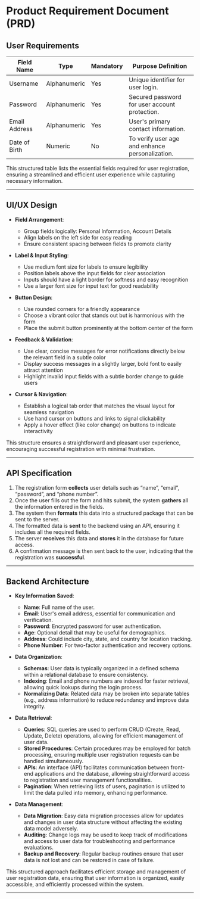 # Product Requirement Document (PRD)

## User Requirements

| Field Name       | Type        | Mandatory | Purpose Definition                             |
|------------------|-------------|-----------|-----------------------------------------------|
| Username         | Alphanumeric| Yes       | Unique identifier for user login.            |
| Password         | Alphanumeric| Yes       | Secured password for user account protection. |
| Email Address     | Alphanumeric| Yes       | User's primary contact information.           |
| Date of Birth    | Numeric     | No        | To verify user age and enhance personalization. |

This structured table lists the essential fields required for user registration, ensuring a streamlined and efficient user experience while capturing necessary information.

---

## UI/UX Design

- **Field Arrangement**:  
  - Group fields logically: Personal Information, Account Details  
  - Align labels on the left side for easy reading  
  - Ensure consistent spacing between fields to promote clarity  

- **Label & Input Styling**:  
  - Use medium font size for labels to ensure legibility  
  - Position labels above the input fields for clear association  
  - Inputs should have a light border for softness and easy recognition  
  - Use a larger font size for input text for good readability  

- **Button Design**:  
  - Use rounded corners for a friendly appearance  
  - Choose a vibrant color that stands out but is harmonious with the form  
  - Place the submit button prominently at the bottom center of the form  

- **Feedback & Validation**:  
  - Use clear, concise messages for error notifications directly below the relevant field in a subtle color  
  - Display success messages in a slightly larger, bold font to easily attract attention  
  - Highlight invalid input fields with a subtle border change to guide users  

- **Cursor & Navigation**:  
  - Establish a logical tab order that matches the visual layout for seamless navigation  
  - Use hand cursor on buttons and links to signal clickability  
  - Apply a hover effect (like color change) on buttons to indicate interactivity  

This structure ensures a straightforward and pleasant user experience, encouraging successful registration with minimal frustration.

---

## API Specification

1. The registration form **collects** user details such as “name”, “email”, “password”, and “phone number”.
2. Once the user fills out the form and hits submit, the system **gathers** all the information entered in the fields.
3. The system then **formats** this data into a structured package that can be sent to the server.
4. The formatted data is **sent** to the backend using an API, ensuring it includes all the required fields.
5. The server **receives** this data and **stores** it in the database for future access.
6. A confirmation message is then sent back to the user, indicating that the registration was **successful**.

---

## Backend Architecture

- **Key Information Saved**:  
  - **Name**: Full name of the user.  
  - **Email**: User's email address, essential for communication and verification.  
  - **Password**: Encrypted password for user authentication.  
  - **Age**: Optional detail that may be useful for demographics.  
  - **Address**: Could include city, state, and country for location tracking.  
  - **Phone Number**: For two-factor authentication and recovery options.  
  
- **Data Organization**:  
  - **Schemas**: User data is typically organized in a defined schema within a relational database to ensure consistency.  
  - **Indexing**: Email and phone numbers are indexed for faster retrieval, allowing quick lookups during the login process.  
  - **Normalizing Data**: Related data may be broken into separate tables (e.g., address information) to reduce redundancy and improve data integrity.  

- **Data Retrieval**:  
  - **Queries**: SQL queries are used to perform CRUD (Create, Read, Update, Delete) operations, allowing for efficient management of user data.  
  - **Stored Procedures**: Certain procedures may be employed for batch processing, ensuring multiple user registration requests can be handled simultaneously.  
  - **APIs**: An interface (API) facilitates communication between front-end applications and the database, allowing straightforward access to registration and user management functionalities.  
  - **Pagination**: When retrieving lists of users, pagination is utilized to limit the data pulled into memory, enhancing performance.  

- **Data Management**:  
  - **Data Migration**: Easy data migration processes allow for updates and changes in user data structure without affecting the existing data model adversely.  
  - **Auditing**: Change logs may be used to keep track of modifications and access to user data for troubleshooting and performance evaluations.  
  - **Backup and Recovery**: Regular backup routines ensure that user data is not lost and can be restored in case of failure.  

This structured approach facilitates efficient storage and management of user registration data, ensuring that user information is organized, easily accessible, and efficiently processed within the system.

---

